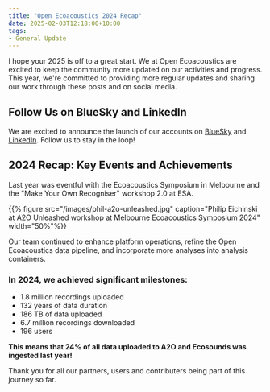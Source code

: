 ```yaml
---
title: "Open Ecoacoustics 2024 Recap"
date: 2025-02-03T12:18:00+10:00
tags: 
- General Update
---
```


I hope your 2025 is off to a great start. We at Open Ecoacoustics are excited to keep the community more updated on our activities and progress. This year, we're committed to providing more regular updates and sharing our work through these posts and on social media. 

## Follow Us on BlueSky and LinkedIn 

We are excited to announce the launch of our accounts on [BlueSky](https://bsky.app/profile/openecoacoustics.bsky.social) and [LinkedIn](https://www.linkedin.com/company/open-ecoacoustics/). Follow us to stay in the loop! 

## 2024 Recap: Key Events and Achievements 

Last year was eventful with the Ecoacoustics Symposium in Melbourne and the "Make Your Own Recogniser" workshop 2.0 at ESA.

{{% figure src="/images/phil-a2o-unleashed.jpg" caption="Philip Eichinski at A2O Unleashed workshop at Melbourne Ecoacoustics Symposium 2024" width="50%"%}}

Our team continued to enhance platform operations, refine the Open Ecoacoustics data pipeline, and incorporate more analyses into analysis containers.  

### In 2024, we achieved significant milestones: 

-  1.8 million recordings uploaded 
- 132 years of data duration 
- 186 TB of data uploaded
-  6.7 million recordings downloaded 
- 196 users 

**This means that 24% of all data uploaded to A2O and Ecosounds was ingested last year!**

Thank you for all our partners, users and contributers being part of this journey so far.